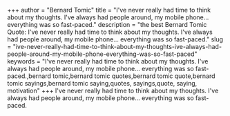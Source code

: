 +++
author = "Bernard Tomic"
title = "I've never really had time to think about my thoughts. I've always had people around, my mobile phone... everything was so fast-paced."
description = "the best Bernard Tomic Quote: I've never really had time to think about my thoughts. I've always had people around, my mobile phone... everything was so fast-paced."
slug = "ive-never-really-had-time-to-think-about-my-thoughts-ive-always-had-people-around-my-mobile-phone-everything-was-so-fast-paced"
keywords = "I've never really had time to think about my thoughts. I've always had people around, my mobile phone... everything was so fast-paced.,bernard tomic,bernard tomic quotes,bernard tomic quote,bernard tomic sayings,bernard tomic saying,quotes, sayings,quote, saying, motivation"
+++
I've never really had time to think about my thoughts. I've always had people around, my mobile phone... everything was so fast-paced.
